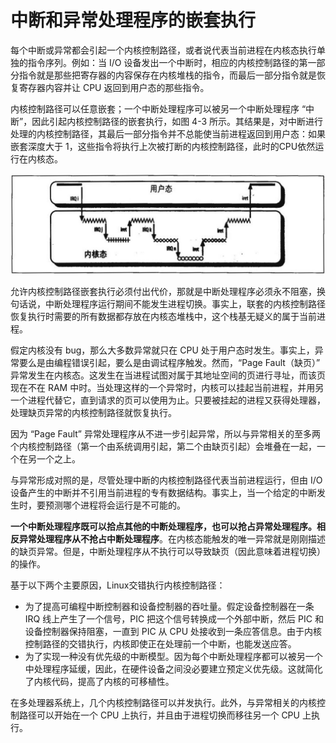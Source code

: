 # 中断和异常处理程序的嵌套执行
每个中断或异常都会引起一个内核控制路径，或者说代表当前进程在内核态执行单独的指令序列。例如：当 I/O 设备发出一个中断时，相应的内核控制路径的第一部分指令就是那些把寄存器的内容保存在内核堆栈的指令，而最后一部分指令就是恢复寄存器内容并让 CPU 返回到用户态的那些指令。

内核控制路径可以任意嵌套；一个中断处理程序可以被另一个中断处理程序 “中断”，因此引起内核控制路径的嵌套执行，如图 4-3 所示。其结果是，对中断进行处理的内核控制路径，其最后一部分指令并不总能使当前进程返回到用户态：如果嵌套深度大于 1，这些指令将执行上次被打断的内核控制路径，此时的CPU依然运行在内核态。

![图 4-3：内核控制路径嵌套执行的例子](static/4_3.jpg)

允许内核控制路径嵌套执行必须付出代价，那就是中断处理程序必须永不阻塞，换句话说，中断处理程序运行期间不能发生进程切换。事实上，联套的内核控制路径恢复执行时需要的所有数据都存放在内核态堆栈中，这个栈基无疑义的属于当前进程。

假定内核没有 bug，那么大多数异常就只在 CPU 处于用户态时发生。事实上，异常要么是由编程错误引起，要么是由调试程序触发。然而，“Page Fault（缺页）” 异常发生在内核态。这发生在当进程试图对属于其地址空间的页进行寻址，而该页现在不在 RAM 中时。当处理这样的一个异常时，内核可以挂起当前进程，并用另一个进程代替它，直到请求的页可以使用为止。只要被挂起的进程又获得处理器，处理缺页异常的内核控制路径就恢复执行。

因为 “Page Fault” 异常处理程序从不进一步引起异常，所以与异常相关的至多两个内核控制路径（第一个由系统调用引起，第二个由缺页引起）会堆叠在一起，一个在另一个之上。

与异常形成对照的是，尽管处理中断的内核控制路径代表当前进程运行，但由 I/O 设备产生的中断并不引用当前进程的专有数据结构。事实上，当一个给定的中断发生时，要预测哪个进程将会运行是不可能的。

**一个中断处理程序既可以拾点其他的中断处理程序，也可以抢占异常处理程序。相反异常处理程序从不抢占中断处理程序**。在内核态能触发的唯一异常就是刚刚描述的缺页异常。但是，中断处理程序从不执行可以导致缺页（因此意味着进程切换）的操作。

基于以下两个主要原因，Linux交错执行内核控制路径：  
- 为了提高可编程中断控制器和设备控制器的吞吐量。假定设备控制器在一条 IRQ 线上产生了一个信号，PIC 把这个信号转换成一个外部中断，然后 PIC 和设备控制器保持阻塞，一直到 PIC 从 CPU 处接收到一条应答信息。由于内核控制路径的交错执行，内核即使正在处理前一个中断，也能发送应答。
- 为了实现一种没有优先级的中断模型。因为每个中断处理程序都可以被另一个中处理程序延缓，因此，在硬件设备之间没必要建立预定义优先级。这就简化了内核代码，提高了内核的可移植性。

在多处理器系统上，几个内核控制路径可以并发执行。此外，与异常相关的内核控制路径可以开始在一个 CPU 上执行，并且由于进程切换而移往另一个 CPU 上执行。
